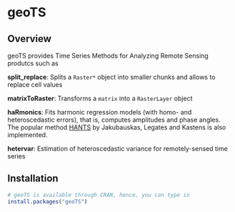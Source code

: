# geoTS

## Overview 
geoTS provides Time Series Methods for Analyzing Remote Sensing produtcs
such as

  **split_replace**: Splits a ```Raster*``` object into smaller chunks and allows to replace cell values
  
  **matrixToRaster**: Transforms a ```matrix``` into a ```RasterLayer``` object
  
  **haRmonics**: Fits harmonic regression models (with homo- and heteroscedastic errors), 
  that is, computes amplitudes and phase angles. The popular method [HANTS](https://www.asprs.org/pers-archives-of-the-past?a_tag=2001&a_category=Apr&submit=GO)
  by Jakubauskas, Legates and Kastens is also implemented.
  
  **hetervar**: Estimation of heteroscedastic variance for remotely-sensed time series

## Installation
``` r
# geoTS is available through CRAN, hence, you can type in
install.packages("geoTS")
```

